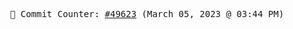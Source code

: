<p align="center">
    <samp>
        📮 Commit Counter: <a href="https://github.com/Javascript-void0/Javascript-void0/commits/main">#49623</a> (March 05, 2023 @ 03:44 PM)
    </samp>
</p>